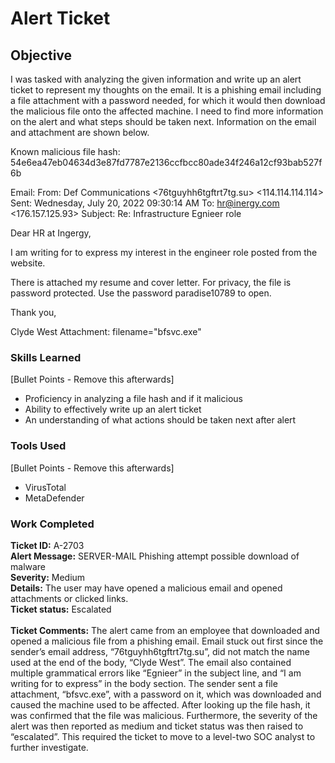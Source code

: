 # Alert Ticket

## Objective
I was tasked with analyzing the given information and write up an alert ticket to represent my thoughts on the email. It is a phishing email including a file attachment with a password needed, for which it would then download the malicious file onto the affected machine. I need to find more information on the alert and what steps should be taken next. Information on the email and attachment are shown below.

Known malicious file hash: 54e6ea47eb04634d3e87fd7787e2136ccfbcc80ade34f246a12cf93bab527f6b

Email:
From: Def Communications <76tguyhh6tgftrt7tg.su>  <114.114.114.114>
Sent: Wednesday, July 20, 2022 09:30:14 AM
To: <hr@inergy.com> <176.157.125.93>
Subject: Re: Infrastructure Egnieer role

Dear HR at Ingergy,

I am writing for to express my interest in the engineer role posted from the website.

There is attached my resume and cover letter. For privacy, the file is password protected. Use the password paradise10789 to open. 

Thank you,

Clyde West
Attachment: filename="bfsvc.exe"


### Skills Learned
[Bullet Points - Remove this afterwards]

- Proficiency in analyzing a file hash and if it malicious
- Ability to effectively write up an alert ticket
- An understanding of what actions should be taken next after alert


### Tools Used
[Bullet Points - Remove this afterwards]

- VirusTotal
- MetaDefender


### Work Completed

**Ticket ID:** A-2703<br>
**Alert Message:** SERVER-MAIL Phishing attempt possible download of malware<br>
**Severity:** Medium<br>
**Details:** The user may have opened a malicious email and opened attachments or clicked links.<br>
**Ticket status:** Escalated<br>
<br>
**Ticket Comments:**
The alert came from an employee that downloaded and opened a malicious file from a phishing email. Email stuck out first since the sender’s email address, “76tguyhh6tgftrt7tg.su”, did not match the name used at the end of the body, “Clyde West”. The email also contained multiple grammatical errors like “Egnieer” in the subject line, and  “I am writing for to express” in the body section. The sender sent a file attachment, “bfsvc.exe”, with a password on it, which was downloaded and caused the machine used to be affected. After looking up the file hash, it was confirmed that the file was malicious. Furthermore, the severity of the alert was then reported as medium and ticket status was then raised to “escalated”. This required the ticket to move to a level-two SOC analyst to further investigate. 


